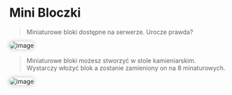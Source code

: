 <style>
img:not(.medium-zoom-image--opened):not(.navbar-link-icon) {
    max-width: 40%;
    margin: 0 8px 4px 0;
    box-shadow: 0 0 6px 4px rgba(0, 0, 0, .1);
    border-radius: 10px;
}
</style>


# Mini Bloczki

> <span class="blue">Miniaturowe bloki</span>  dostępne na serwerze. Urocze prawda?

![image](/pages/images/miniblocks/mb_1.webp)


> <span class="blue">Miniaturowe bloki</span> możesz stworzyć w <span class="blue">stole kamieniarskim</span>. <br> Wystarczy włożyć blok a zostanie zamieniony on na <span class="blue">8</span> minaturowych.

![image](/pages/images/miniblocks/mb_2.webp)